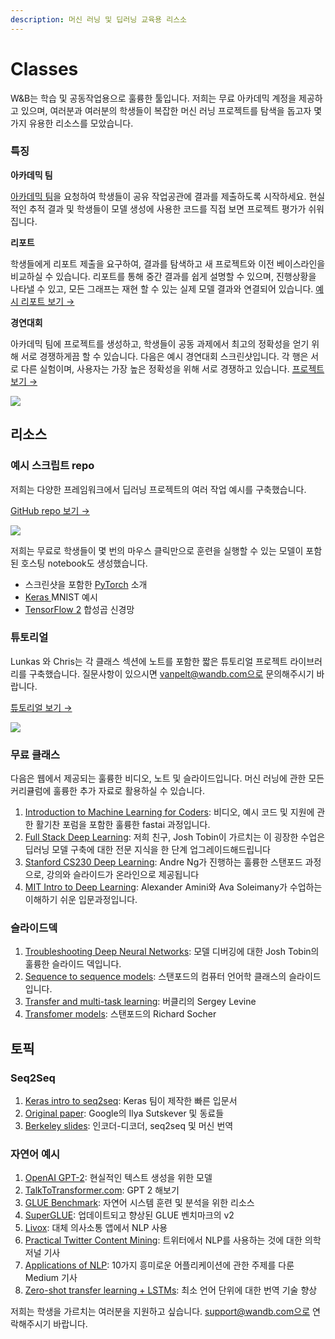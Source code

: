 ```yaml
---
description: 머신 러닝 및 딥러닝 교육용 리스소
---
```


# Classes

W&B는 학습 및 공동작업용으로 훌륭한 툴입니다. 저희는 무료 아카데믹 계정을 제공하고 있으며, 여러분과 여러분의 학생들이 복잡한 머신 러닝 프로젝트를 탐색을 돕고자 몇 가지 유용한 리소스를 모았습니다.

### **특징**

 **아카데믹 팀**

[아카데믹 팀](https://www.wandb.com/academic)을 요청하여 학생들이 공유 작업공관에 결과를 제출하도록 시작하세요. 현실적인 추적 결과 및 학생들이 모델 생성에 사용한 코드를 직접 보면 프로젝트 평가가 쉬워집니다.

**리포트**

학생들에게 리포트 제출을 요구하여, 결과를 탐색하고 새 프로젝트와 이전 베이스라인을 비교하실 수 있습니다. 리포트를 통해 중간 결과를 쉽게 설명할 수 있으며, 진행상황을 나타낼 수 있고, 모든 그래프는 재현 할 수 있는 실제 모델 결과와 연결되어 있습니다. [예시 리포트 보기 →](https://app.wandb.ai/stacey/keras_finetune/reports/Curriculum-Learning-in-Nature--Vmlldzo1MjcxNw)​

 **경연대회**

아카데믹 팀에 프로젝트를 생성하고, 학생들이 공동 과제에서 최고의 정확성을 얻기 위해 서로 경쟁하게끔 할 수 있습니다. 다음은 예시 경연대회 스크린샷입니다. 각 행은 서로 다른 실험이며, 사용자는 가장 높은 정확성을 위해 서로 경쟁하고 있습니다. [프로젝트 보기 →](https://app.wandb.ai/wandb/feb8-emotion)​

![](../../.gitbook/assets/image%20%2862%29.png)

## **리소스**

###  **예시 스크립트 repo**

저희는 다양한 프레임워크에서 딥러닝 프로젝트의 여러 작업 예시를 구축했습니다.

[GitHub repo 보기 →](https://github.com/wandb/examples)​

![](../../.gitbook/assets/image%20%2845%29.png)

 저희는 무료로 학생들이 몇 번의 마우스 클릭만으로 훈련을 실행할 수 있는 모델이 포함된 호스팅 notebook도 생성했습니다.

* 스크린샷을 포함한 [PyTorch](http://bit.ly/wandb-pytorch-intro) 소개
* [Keras ](http://bit.ly/wandb-keras-colab)MNIST 예시
* [TensorFlow 2](http://bit.ly/wandb-tf-colab) 합성곱 신경망

###  **튜토리얼**

Lunkas 와 Chris는 각 클래스 섹션에 노트를 포함한 짧은 튜토리얼 프로젝트 라이브러리를 구축했습니다. 질문사항이 있으시면 vanpelt@wandb.com으로 문의해주시기 바랍니다.

[튜토리얼 보기 →](https://www.wandb.com/tutorials)​

![](../../.gitbook/assets/image%20%2870%29.png)

###  **무료 클래스**

다음은 웹에서 제공되는 훌륭한 비디오, 노트 및 슬라이드입니다. 머신 러닝에 관한 모든 커리큘럼에 훌륭한 추가 자료로 활용하실 수 있습니다.

1. [Introduction to Machine Learning for Coders](http://course18.fast.ai/ml): 비디오, 예시 코드 및 지원에 관한 활기찬 포럼을 포함한 훌륭한 fastai 과정입니다.
2. [Full Stack Deep Learning](https://fullstackdeeplearning.com/march2019): 저희 친구, Josh Tobin이 가르치는 이 굉장한 수업은 딥러닝 모델 구축에 대한 전문 지식을 한 단계 업그레이드해드립니다
3. [Stanford CS230 Deep Learning](https://cs230.stanford.edu/): Andre Ng가 진행하는 훌륭한 스탠포드 과정으로, 강의와 슬라이드가 온라인으로 제공됩니다
4. [MIT Intro to Deep Learning](http://introtodeeplearning.com/):  Alexander Amini와 Ava Soleimany가 수업하는 이해하기 쉬운 입문과정입니다.

###  **슬라이드덱**

1. [Troubleshooting Deep Neural Networks](http://josh-tobin.com/troubleshooting-deep-neural-networks.html): 모델 디버깅에 대한 Josh Tobin의 훌륭한 슬라이드 덱입니다.
2. [Sequence to sequence models](https://nlp.stanford.edu/~johnhew/public/14-seq2seq.pdf): 스탠포드의 컴퓨터 언어학 클래스의 슬라이드입니다.
3. [Transfer and multi-task learning](http://rail.eecs.berkeley.edu/deeprlcourse-fa17/f17docs/lecture_15_multi_task_learning.pdf): 버클리의 Sergey Levine
4. [Transfomer models](https://web.stanford.edu/class/archive/cs/cs224n/cs224n.1184/lectures/lecture12.pdf): 스탠포드의 Richard Socher

##  **토픽**

### Seq2Seq

1. [Keras intro to seq2seq](https://blog.keras.io/a-ten-minute-introduction-to-sequence-to-sequence-learning-in-keras.html): Keras 팀이 제작한 빠른 입문서
2. [Original paper](https://papers.nips.cc/paper/5346-sequence-to-sequence-learning-with-neural-networks.pdf): Google의 Ilya Sutskever 및 동료들
3. [Berkeley slides](https://courses.d2l.ai/berkeley-stat-157/units/seq2seq.html): 인코더-디코더, seq2seq 및 머신 번역

###  **자연어 예시**

1. [OpenAI GPT-2](https://openai.com/blog/better-language-models/): 현실적인 텍스트 생성을 위한 모델
2. [TalkToTransformer.com](https://talktotransformer.com): GPT 2 해보기
3. [GLUE Benchmark](https://gluebenchmark.com/): 자연어 시스템 훈련 및 분석을 위한 리소스
4. [SuperGLUE](https://super.gluebenchmark.com/): 업데이트되고 향상된 GLUE 벤치마크의 v2
5. [Livox](http://impact-transfer.org/zero/livox/): 대체 의사소통 앱에서 NLP 사용
6. [Practical Twitter Content Mining](https://www.ncbi.nlm.nih.gov/pmc/articles/PMC3694275/): 트위터에서 NLP를 사용하는 것에 대한 의학 저널 기사
7. [Applications of NLP](https://medium.com/@datamonsters/artificial-neural-networks-in-natural-language-processing-bcf62aa9151a): 10가지 흥미로운 어플리케이션에 관한 주제를 다룬 Medium 기사
8. [Zero-shot transfer learning + LSTMs](https://www.media.mit.edu/publications/zero-shot-transfer-learning-to-enhance-communication-for-minimally-verbal-individuals-with-autism-using-naturalistic-data/): 최소 언어 단위에 대한 번역 기술 향상

저희는 학생을 가르치는 여러분을 지원하고 싶습니다. support@wandb.com으로 연락해주시기 바랍니다.


